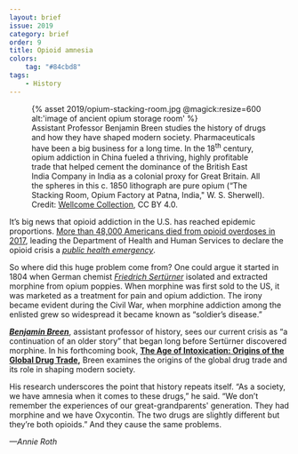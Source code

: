 ```yaml
---
layout: brief
issue: 2019
category: brief
order: 9
title: Opioid amnesia
colors:
    tag: "#84cbd8"
tags:
    - History
---
```

<figure class="">
  {% asset 2019/opium-stacking-room.jpg @magick:resize=600 alt:'image of ancient opium storage room' %}<figcaption>Assistant Professor Benjamin Breen studies the history of drugs and how they have shaped modern society. Pharmaceuticals have been a big business for a long time. In the 18<sup>th</sup> century, opium addiction in China fueled a thriving, highly profitable trade that helped cement the dominance of the British East India Company in India as a colonial proxy for Great Britain. All the spheres in this c. 1850 lithograph are pure opium (“The Stacking Room, Opium Factory at Patna, India," W. S. Sherwell). Credit: <a href="https://wellcomecollection.org/works/xt2gg8fp?query=stacking%20room">Wellcome Collection</a>, CC BY 4.0.</figcaption>
</figure>

It’s big news that opioid addiction in the U.S. has reached epidemic proportions. [More than 48,000 Americans died from opioid overdoses in 2017](https://www.cdc.gov/mmwr/volumes/67/wr/mm675152e1.htm), leading the Department of Health and Human Services to declare the opioid crisis a [*public health emergency*](https://www.hhs.gov/about/news/2017/10/26/hhs-acting-secretary-declares-public-health-emergency-address-national-opioid-crisis.html).

So where did this huge problem come from? One could argue it started in 1804 when German chemist [*Friedrich Sertürner*](https://en.wikipedia.org/wiki/Friedrich_Sert%C3%BCrner) isolated and extracted morphine from opium poppies. When morphine was first sold to the US, it was marketed as a treatment for pain and opium addiction. The irony became evident during the Civil War, when morphine addiction among the enlisted grew so widespread it became known as “soldier’s disease.”

[***Benjamin Breen***](https://campusdirectory.ucsc.edu/cd_detail?uid=bebreen), assistant professor of history, sees our current crisis as “a continuation of an older story” that began long before Sertürner discovered morphine. In his forthcoming book, **[The Age of Intoxication: Origins of the Global Drug Trade](https://www.upenn.edu/pennpress/book/16009.html),** Breen examines the origins of the global drug trade and its role in shaping modern society.

His research underscores the point that history repeats itself. “As a society, we have amnesia when it comes to these drugs,” he said. “We don’t remember the experiences of our great-grandparents' generation. They had morphine and we have Oxycontin. The two drugs are slightly different but they’re both opioids.” And they cause the same problems.

*—Annie Roth*